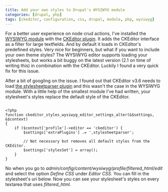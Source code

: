 ```yaml
---
title: Add your own styles to Drupal's WYSIWYG module
categories: [drupal, php]
tags: [ckeditor, configuration, css, drupal, module, php, wysiwyg]
---
```


For a better user experience on node crud actions, I've installed the [WYSIWYG module](http://drupal.org/project/wysiwyg) with the [CKEditor plugin](http://ckeditor.com/). It adds the CKEditor interface as a filter for large textfields. And by default it loads in CKEditor's predefined styles. Very nice for beginners, but what if you want to include your own theme styles? The WYSIWYG editor supports loading your stylesheets, but works a bit buggy on the latest version (2.1 on time of writing this) in combination with the CKEditor. Luckily I found a very quick fix for this issue.
<!-- more -->

After a bit of googling on the issue. I found out that CKEditor v3.6 needs to load [the stylesheetparser plugin](http://docs.cksource.com/CKEditor_3.x/Developers_Guide/Styles#Stylesheet_Parser_Plugin) and this wasn't the case in the WYSIWYG module. With a little help of the smallest module I've had written, your stylesheet's styles replace the default style of the CKEditor.

~~~

<?php
function ckeditor_styles_wysiwyg_editor_settings_alter(&$settings, &$context)
{
    if ($context['profile']->editor == 'ckeditor') {
        $settings['extraPlugins'] .= ',stylesheetparser';

        // Not necessary but removes all default styles from the CKEditor.
        $settings['stylesSet'] = array();
    }
}

~~~

No when you go to *admin/config/content/wysiwyg/profile/filtered_html/edit* and select the option *Define CSS* under *Editor CSS*. You can fill in the stylesheet's uri below. Now you can see your stylesheet's styles on every textarea that uses *filtered_html*.
